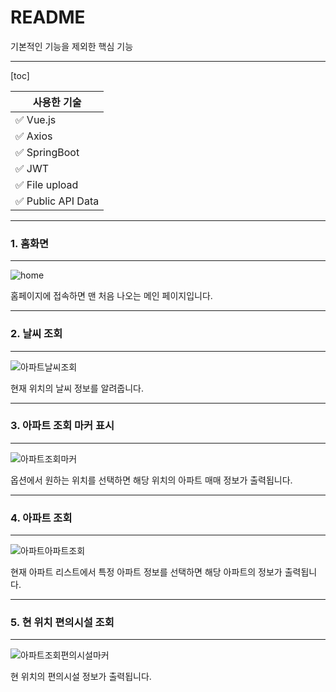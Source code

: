 # README

기본적인 기능을 제외한 핵심 기능

<hr>

[toc]

| 사용한 기술                        |
| ---------------------------------- |
| :white_check_mark: Vue.js          |
| :white_check_mark: Axios           |
| :white_check_mark: SpringBoot      |
| :white_check_mark: JWT             |
| :white_check_mark: File upload     |
| :white_check_mark: Public API Data |

<hr>

### 1. 홈화면

<hr>

![home](/uploads/6ce7bc7c9b0d5f3a78874cfaf9790ef8/home.JPG)

홈페이지에 접속하면 맨 처음 나오는 메인 페이지입니다.

<hr>

### 2. 날씨 조회

<hr>

![아파트날씨조회](/uploads/0c2424ac7d813967f51baab7ef2a6f3a/아파트날씨조회.JPG)

현재 위치의 날씨 정보를 알려줍니다.

<hr>

### 3. 아파트 조회 마커 표시

<hr>

![아파트조회마커](/uploads/d5efba978048ee9d87a2ed9f4683f914/아파트조회마커.JPG)

옵션에서 원하는 위치를 선택하면 해당 위치의 아파트 매매 정보가 출력됩니다.

<hr>

### 4. 아파트 조회

<hr>

![아파트아파트조회](/uploads/66ae89945002edb61bdebb68520b77fd/아파트아파트조회.JPG)

현재 아파트 리스트에서 특정 아파트 정보를 선택하면
해당 아파트의 정보가 출력됩니다.

<hr>

### 5. 현 위치 편의시설 조회

<hr>

![아파트조회편의시설마커](/uploads/52c2a95fb8733f44996a69f8aa1e361b/아파트조회편의시설마커.JPG)

현 위치의 편의시설 정보가 출력됩니다.

